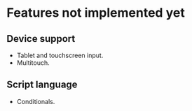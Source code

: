 # Features not implemented yet

## Device support

- Tablet and touchscreen input.
- Multitouch.

## Script language

- Conditionals.
